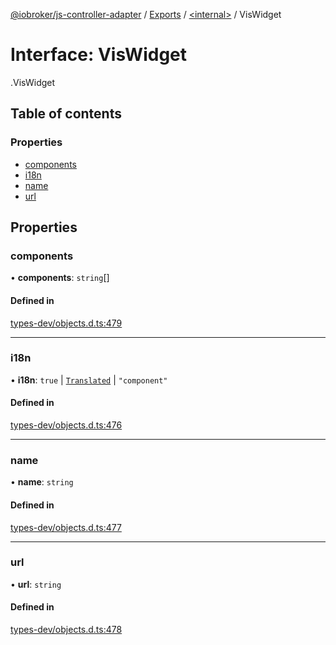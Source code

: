 [@iobroker/js-controller-adapter](../README.md) / [Exports](../modules.md) / [<internal\>](../modules/internal_.md) / VisWidget

# Interface: VisWidget

[<internal>](../modules/internal_.md).VisWidget

## Table of contents

### Properties

- [components](internal_.VisWidget.md#components)
- [i18n](internal_.VisWidget.md#i18n)
- [name](internal_.VisWidget.md#name)
- [url](internal_.VisWidget.md#url)

## Properties

### components

• **components**: `string`[]

#### Defined in

[types-dev/objects.d.ts:479](https://github.com/ioBroker/ioBroker.js-controller/blob/7a63a861/packages/types-dev/objects.d.ts#L479)

___

### i18n

• **i18n**: ``true`` \| [`Translated`](../modules/internal_.md#translated) \| ``"component"``

#### Defined in

[types-dev/objects.d.ts:476](https://github.com/ioBroker/ioBroker.js-controller/blob/7a63a861/packages/types-dev/objects.d.ts#L476)

___

### name

• **name**: `string`

#### Defined in

[types-dev/objects.d.ts:477](https://github.com/ioBroker/ioBroker.js-controller/blob/7a63a861/packages/types-dev/objects.d.ts#L477)

___

### url

• **url**: `string`

#### Defined in

[types-dev/objects.d.ts:478](https://github.com/ioBroker/ioBroker.js-controller/blob/7a63a861/packages/types-dev/objects.d.ts#L478)
